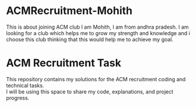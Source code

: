 # ACMRecruitment-Mohith
This is about joining ACM club
I am Mohith, I am from andhra pradesh. I am looking for a club which helps me to grow my strength and knowledge and i choose this club thinking that this would help me to achieve my goal.
# ACM Recruitment Task
This repository contains my solutions for the ACM recruitment coding and technical tasks.  
I will be using this space to share my code, explanations, and project progress.
